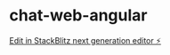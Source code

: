 # chat-web-angular

[Edit in StackBlitz next generation editor ⚡️](https://stackblitz.com/~/github.com/hanhathuy2612/chat-web-angular)
